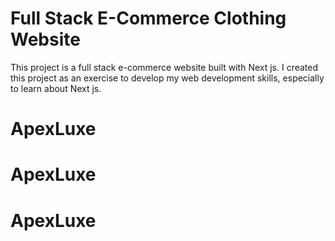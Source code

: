 # Full Stack E-Commerce Clothing Website
This project is a full stack e-commerce website built with Next js. I created this project as an exercise to develop my web development skills, especially to learn about Next js.

# ApexLuxe
# ApexLuxe
# ApexLuxe
